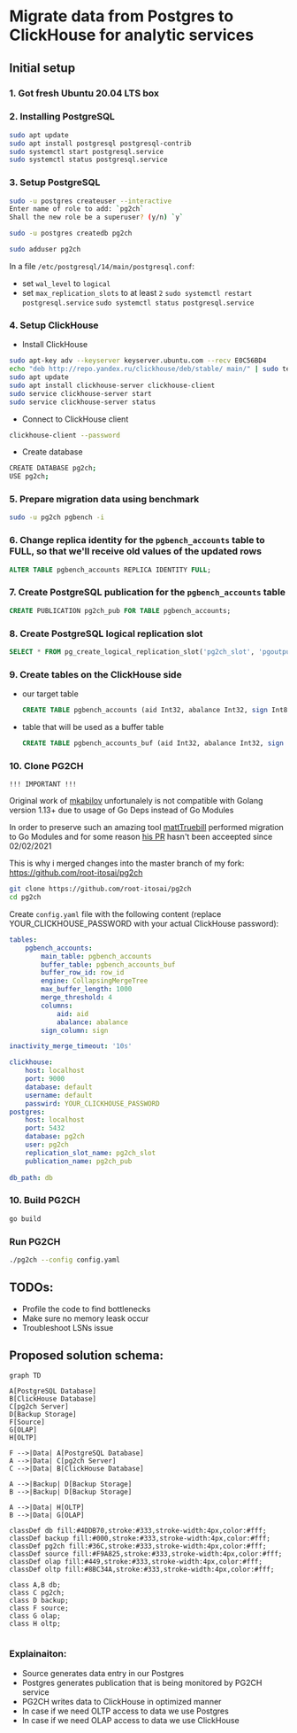 # Migrate data from Postgres to ClickHouse for analytic services

## Initial setup

### 1. Got fresh Ubuntu 20.04 LTS box
### 2. Installing PostgreSQL 

```bash
sudo apt update
sudo apt install postgresql postgresql-contrib
sudo systemctl start postgresql.service
sudo systemctl status postgresql.service
```

### 3. Setup PostgreSQL

```bash
sudo -u postgres createuser --interactive
Enter name of role to add: `pg2ch`
Shall the new role be a superuser? (y/n) `y`

sudo -u postgres createdb pg2ch
```

```bash
sudo adduser pg2ch
```

In a file `/etc/postgresql/14/main/postgresql.conf`:
- set `wal_level` to `logical`
- set `max_replication_slots` to at least `2`
`sudo systemctl restart postgresql.service`
`sudo systemctl status postgresql.service`


### 4. Setup ClickHouse
- Install ClickHouse
```bash
sudo apt-key adv --keyserver keyserver.ubuntu.com --recv E0C56BD4
echo "deb http://repo.yandex.ru/clickhouse/deb/stable/ main/" | sudo tee /etc/apt/sources.list.d/clickhouse.list
sudo apt update
sudo apt install clickhouse-server clickhouse-client
sudo service clickhouse-server start
sudo service clickhouse-server status
```

- Connect to ClickHouse client
```bash
clickhouse-client --password
```
- Create database
```bash
CREATE DATABASE pg2ch;
USE pg2ch;
```

### 5. Prepare migration data using benchmark

```bash
sudo -u pg2ch pgbench -i
```

### 6. Change replica identity for the `pgbench_accounts` table to FULL, so that we'll receive old values of the updated rows
```sql
ALTER TABLE pgbench_accounts REPLICA IDENTITY FULL;
```

### 7. Create PostgreSQL publication for the `pgbench_accounts` table

```sql
CREATE PUBLICATION pg2ch_pub FOR TABLE pgbench_accounts;
```

### 8. Create PostgreSQL logical replication slot

```sql
SELECT * FROM pg_create_logical_replication_slot('pg2ch_slot', 'pgoutput');
```

### 9. Create tables on the ClickHouse side
- our target table
    ```sql
    CREATE TABLE pgbench_accounts (aid Int32, abalance Int32, sign Int8) ENGINE = CollapsingMergeTree(sign) ORDER BY aid
    ```
- table that will be used as a buffer table
    ```sql
    CREATE TABLE pgbench_accounts_buf (aid Int32, abalance Int32, sign Int8, row_id UInt64) ENGINE = Memory()
    ```
### 10. Clone PG2CH

    !!! IMPORTANT !!!

Original work of [mkabilov](https://github.com/mkabilov/pg2ch) unfortunalely is not compatible with Golang version 1.13+ due to usage of Go Deps instead of Go Modules 

In order to preserve such an amazing tool [mattTruebill](https://github.com/mattTruebill/pg2ch) performed migration to Go Modules and for some reason [his PR](https://github.com/mkabilov/pg2ch/pull/36) hasn't been acceepted since 02/02/2021

This is why i merged changes into the master branch of my fork: https://github.com/root-itosai/pg2ch

```bash
git clone https://github.com/root-itosai/pg2ch
cd pg2ch
```

Create `config.yaml` file with the following content (replace YOUR_CLICKHOUSE_PASSWORD with your actual ClickHouse password):
```yaml
tables:
    pgbench_accounts:
        main_table: pgbench_accounts
        buffer_table: pgbench_accounts_buf
        buffer_row_id: row_id
        engine: CollapsingMergeTree
        max_buffer_length: 1000
        merge_threshold: 4
        columns:
            aid: aid
            abalance: abalance
        sign_column: sign

inactivity_merge_timeout: '10s'

clickhouse:
    host: localhost
    port: 9000
    database: default
    username: default
    passwird: YOUR_CLICKHOUSE_PASSWORD
postgres:
    host: localhost
    port: 5432
    database: pg2ch
    user: pg2ch
    replication_slot_name: pg2ch_slot
    publication_name: pg2ch_pub
    
db_path: db
```

### 10. Build PG2CH

```bash
go build
```

### Run PG2CH

```bash
./pg2ch --config config.yaml
```

## TODOs:
- Profile the code to find bottlenecks
- Make sure no memory leask occur
- Troubleshoot LSNs issue

## Proposed solution schema:

```mermaid
graph TD

A[PostgreSQL Database]
B[ClickHouse Database]
C[pg2ch Server]
D[Backup Storage]
F[Source]
G[OLAP]
H[OLTP]

F -->|Data| A[PostgreSQL Database]
A -->|Data| C[pg2ch Server]
C -->|Data| B[ClickHouse Database]

A -->|Backup| D[Backup Storage]
B -->|Backup| D[Backup Storage]

A -->|Data| H[OLTP]
B -->|Data| G[OLAP]

classDef db fill:#4DDB70,stroke:#333,stroke-width:4px,color:#fff;
classDef backup fill:#000,stroke:#333,stroke-width:4px,color:#fff;
classDef pg2ch fill:#36C,stroke:#333,stroke-width:4px,color:#fff;
classDef source fill:#F9A825,stroke:#333,stroke-width:4px,color:#fff;
classDef olap fill:#449,stroke:#333,stroke-width:4px,color:#fff;
classDef oltp fill:#8BC34A,stroke:#333,stroke-width:4px,color:#fff;

class A,B db;
class C pg2ch;
class D backup;
class F source;
class G olap;
class H oltp;


```

### Explainaiton:

- Source generates data entry in our Postgres
- Postgres generates publication that is being monitored by PG2CH service
- PG2CH writes data to ClickHouse in optimized manner
- In case if we need OLTP access to data we use Postgres
- In case if we need OLAP access to data we use ClickHouse